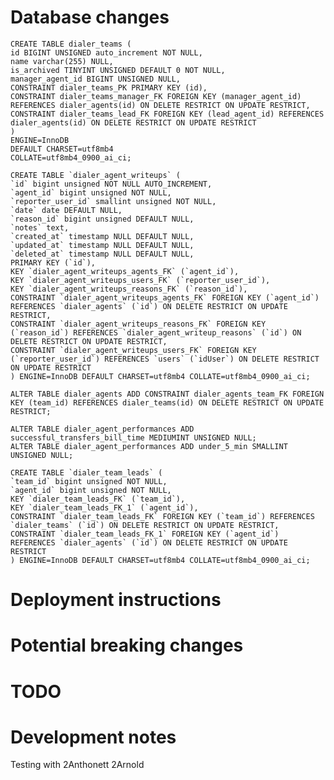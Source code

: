 # Database changes

    CREATE TABLE dialer_teams (
    id BIGINT UNSIGNED auto_increment NOT NULL,
    name varchar(255) NULL,
    is_archived TINYINT UNSIGNED DEFAULT 0 NOT NULL,
    manager_agent_id BIGINT UNSIGNED NULL,
    CONSTRAINT dialer_teams_PK PRIMARY KEY (id),
    CONSTRAINT dialer_teams_manager_FK FOREIGN KEY (manager_agent_id) REFERENCES dialer_agents(id) ON DELETE RESTRICT ON UPDATE RESTRICT,
    CONSTRAINT dialer_teams_lead_FK FOREIGN KEY (lead_agent_id) REFERENCES dialer_agents(id) ON DELETE RESTRICT ON UPDATE RESTRICT
    )
    ENGINE=InnoDB
    DEFAULT CHARSET=utf8mb4
    COLLATE=utf8mb4_0900_ai_ci;

    CREATE TABLE `dialer_agent_writeups` (
    `id` bigint unsigned NOT NULL AUTO_INCREMENT,
    `agent_id` bigint unsigned NOT NULL,
    `reporter_user_id` smallint unsigned NOT NULL,
    `date` date DEFAULT NULL,
    `reason_id` bigint unsigned DEFAULT NULL,
    `notes` text,
    `created_at` timestamp NULL DEFAULT NULL,
    `updated_at` timestamp NULL DEFAULT NULL,
    `deleted_at` timestamp NULL DEFAULT NULL,
    PRIMARY KEY (`id`),
    KEY `dialer_agent_writeups_agents_FK` (`agent_id`),
    KEY `dialer_agent_writeups_users_FK` (`reporter_user_id`),
    KEY `dialer_agent_writeups_reasons_FK` (`reason_id`),
    CONSTRAINT `dialer_agent_writeups_agents_FK` FOREIGN KEY (`agent_id`) REFERENCES `dialer_agents` (`id`) ON DELETE RESTRICT ON UPDATE RESTRICT,
    CONSTRAINT `dialer_agent_writeups_reasons_FK` FOREIGN KEY (`reason_id`) REFERENCES `dialer_agent_writeup_reasons` (`id`) ON DELETE RESTRICT ON UPDATE RESTRICT,
    CONSTRAINT `dialer_agent_writeups_users_FK` FOREIGN KEY (`reporter_user_id`) REFERENCES `users` (`idUser`) ON DELETE RESTRICT ON UPDATE RESTRICT
    ) ENGINE=InnoDB DEFAULT CHARSET=utf8mb4 COLLATE=utf8mb4_0900_ai_ci;

    ALTER TABLE dialer_agents ADD CONSTRAINT dialer_agents_team_FK FOREIGN KEY (team_id) REFERENCES dialer_teams(id) ON DELETE RESTRICT ON UPDATE RESTRICT;

    ALTER TABLE dialer_agent_performances ADD successful_transfers_bill_time MEDIUMINT UNSIGNED NULL;
    ALTER TABLE dialer_agent_performances ADD under_5_min SMALLINT UNSIGNED NULL;

    CREATE TABLE `dialer_team_leads` (
    `team_id` bigint unsigned NOT NULL,
    `agent_id` bigint unsigned NOT NULL,
    KEY `dialer_team_leads_FK` (`team_id`),
    KEY `dialer_team_leads_FK_1` (`agent_id`),
    CONSTRAINT `dialer_team_leads_FK` FOREIGN KEY (`team_id`) REFERENCES `dialer_teams` (`id`) ON DELETE RESTRICT ON UPDATE RESTRICT,
    CONSTRAINT `dialer_team_leads_FK_1` FOREIGN KEY (`agent_id`) REFERENCES `dialer_agents` (`id`) ON DELETE RESTRICT ON UPDATE RESTRICT
    ) ENGINE=InnoDB DEFAULT CHARSET=utf8mb4 COLLATE=utf8mb4_0900_ai_ci;

# Deployment instructions

# Potential breaking changes

# TODO

# Development notes

Testing with 2Anthonett 2Arnold

